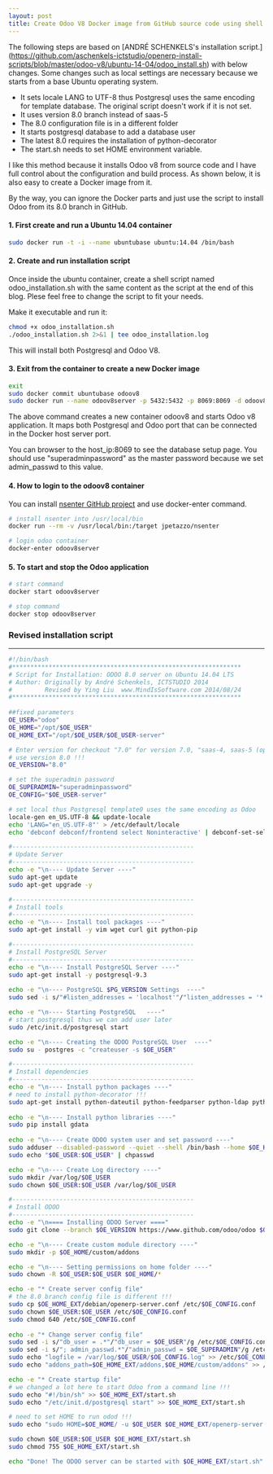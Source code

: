 ```yaml
---
layout: post
title: Create Odoo V8 Docker image from GitHub source code using shell script 
---
```


The following steps are based on [ANDRÉ SCHENKELS's installation script.]
(https://github.com/aschenkels-ictstudio/openerp-install-scripts/blob/master/odoo-v8/ubuntu-14-04/odoo_install.sh)
with below changes. Some changes such as local settings are necessary because 
we starts from a base Ubuntu operating system. 

* It sets locale LANG to UTF-8 thus Postgresql uses the same encoding 
for template database. The original script doesn't work if it is not set.   
* It uses version 8.0 branch instead of saas-5
* The 8.0 configuration file is in a different folder
* It starts postgresql database to add a database user
* The latest 8.0 requires the installation of python-decorator  
* The start.sh needs to set HOME environment variable. 

I like this method because it installs Odoo v8 from source code and I 
have full control about the configuration and build process. 
As shown below, it is also easy to create a Docker image from it. 

By the way, you can ignore the Docker parts and just use the script to 
install Odoo from its 8.0 branch in GitHub. 

#### 1. First create and run a Ubuntu 14.04 container 

```bash
sudo docker run -t -i --name ubuntubase ubuntu:14.04 /bin/bash
```
    
#### 2. Create and run installation script 
Once inside the ubuntu container, create a shell script named 
odoo_installation.sh with the same content as the script 
at the end of this blog. Plese feel free to 
change the script to fit your needs.

Make it executable and run it: 

```bash
chmod +x odoo_installation.sh
./odoo_installation.sh 2>&1 | tee odoo_installation.log
```
    
This will install both Postgresql and Odoo V8.  
 
#### 3. Exit from the container to create a new Docker image

```bash
exit
sudo docker commit ubuntubase odoov8
sudo docker run --name odoov8server -p 5432:5432 -p 8069:8069 -d odoov8 /opt/odoo/odoo-server/start.sh
```
    
The above command creates a new container odoov8 and starts 
Odoo v8 application. It maps both Postgresql and Odoo port that can be 
connected in the Docker host server port. 

You can browser to the host_ip:8069 to see the database setup page. 
You should use "superadminpassword" as the master password 
because we set admin_passwd to this value.  

#### 4. How to login to the odoov8 container
You can install [nsenter GitHub project](https://github.com/jpetazzo/nsenter) 
and use docker-enter command. 

```bash
# install nsenter into /usr/local/bin
docker run --rm -v /usr/local/bin:/target jpetazzo/nsenter

# login odoo container
docker-enter odoov8server 
```
 
#### 5. To start and stop the Odoo application

```bash
# start command
docker start odoov8server

# stop command
docker stop odoov8server
```

### Revised installation script
---

```bash
#!/bin/bash
#***************************************************************
# Script for Installation: ODOO 8.0 server on Ubuntu 14.04 LTS
# Author: Originally by André Schenkels, ICTSTUDIO 2014
#         Revised by Ying Liu  www.MindIsSoftware.com 2014/08/24
#***************************************************************
 
##fixed parameters
OE_USER="odoo"
OE_HOME="/opt/$OE_USER"
OE_HOME_EXT="/opt/$OE_USER/$OE_USER-server"

# Enter version for checkout "7.0" for version 7.0, "saas-4, saas-5 (opendays version) and "master" for trunk
# use version 8.0 !!!
OE_VERSION="8.0"

# set the superadmin password
OE_SUPERADMIN="superadminpassword"
OE_CONFIG="$OE_USER-server"

# set local thus Postgresql template0 uses the same encoding as Odoo
locale-gen en_US.UTF-8 && update-locale
echo 'LANG="en_US.UTF-8"' > /etc/default/locale
echo 'debconf debconf/frontend select Noninteractive' | debconf-set-selections

#--------------------------------------------------
# Update Server
#--------------------------------------------------
echo -e "\n---- Update Server ----"
sudo apt-get update
sudo apt-get upgrade -y

#--------------------------------------------------
# Install tools
#--------------------------------------------------
echo -e "\n---- Install tool packages ----"
sudo apt-get install -y vim wget curl git python-pip

#--------------------------------------------------
# Install PostgreSQL Server
#--------------------------------------------------
echo -e "\n---- Install PostgreSQL Server ----"
sudo apt-get install -y postgresql-9.3
    
echo -e "\n---- PostgreSQL $PG_VERSION Settings  ----"
sudo sed -i s/"#listen_addresses = 'localhost'"/"listen_addresses = '*'"/g /etc/postgresql/9.3/main/postgresql.conf

echo -e "\n---- Starting PostgreSQL   ----"
# start postgresql thus we can add user later
sudo /etc/init.d/postgresql start

echo -e "\n---- Creating the ODOO PostgreSQL User  ----"
sudo su - postgres -c "createuser -s $OE_USER"

#--------------------------------------------------
# Install dependencies
#--------------------------------------------------
echo -e "\n---- Install python packages ----"
# need to install python-decorator !!!
sudo apt-get install python-dateutil python-feedparser python-ldap python-libxslt1 python-lxml python-mako python-openid python-psycopg2 python-pybabel python-pychart python-pydot python-pyparsing python-reportlab python-simplejson python-tz python-vatnumber python-vobject python-webdav python-werkzeug python-xlwt python-yaml python-zsi python-docutils python-psutil python-mock python-unittest2 python-jinja2 python-pypdf python-decorator -y
    
echo -e "\n---- Install python libraries ----"
sudo pip install gdata
    
echo -e "\n---- Create ODOO system user and set password ----"
sudo adduser --disabled-password --quiet --shell /bin/bash --home $OE_HOME --gecos 'ODOO' $OE_USER
sudo echo "$OE_USER:$OE_USER" | chpasswd

echo -e "\n---- Create Log directory ----"
sudo mkdir /var/log/$OE_USER
sudo chown $OE_USER:$OE_USER /var/log/$OE_USER

#--------------------------------------------------
# Install ODOO
#--------------------------------------------------
echo -e "\n==== Installing ODOO Server ===="
sudo git clone --branch $OE_VERSION https://www.github.com/odoo/odoo $OE_HOME_EXT/

echo -e "\n---- Create custom module directory ----"
sudo mkdir -p $OE_HOME/custom/addons

echo -e "\n---- Setting permissions on home folder ----"
sudo chown -R $OE_USER:$OE_USER $OE_HOME/*

echo -e "* Create server config file"
# the 8.0 branch config file is different !!!
sudo cp $OE_HOME_EXT/debian/openerp-server.conf /etc/$OE_CONFIG.conf
sudo chown $OE_USER:$OE_USER /etc/$OE_CONFIG.conf
sudo chmod 640 /etc/$OE_CONFIG.conf
    
echo -e "* Change server config file"
sudo sed -i s/"db_user = .*"/"db_user = $OE_USER"/g /etc/$OE_CONFIG.conf
sudo sed -i s/"; admin_passwd.*"/"admin_passwd = $OE_SUPERADMIN"/g /etc/$OE_CONFIG.conf
sudo echo "logfile = /var/log/$OE_USER/$OE_CONFIG.log" >> /etc/$OE_CONFIG.conf
sudo echo "addons_path=$OE_HOME_EXT/addons,$OE_HOME/custom/addons" >> /etc/$OE_CONFIG.conf

echo -e "* Create startup file"
# we changed a lot here to start Odoo from a command line !!!
sudo echo "#!/bin/sh" >> $OE_HOME_EXT/start.sh
sudo echo "/etc/init.d/postgresql start" >> $OE_HOME_EXT/start.sh 

# need to set HOME to run odod !!!
sudo echo "sudo HOME=$OE_HOME/ -u $OE_USER $OE_HOME_EXT/openerp-server --config=/etc/$OE_CONFIG.conf"  >> $OE_HOME_EXT/start.sh

sudo chown $OE_USER:$OE_USER $OE_HOME_EXT/start.sh
sudo chmod 755 $OE_HOME_EXT/start.sh

echo "Done! The ODOO server can be started with $OE_HOME_EXT/start.sh"
```
 